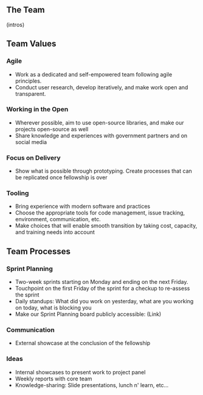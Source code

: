 ## The Team

(intros)

## Team Values

### Agile
- Work as a dedicated and self-empowered team following agile principles. 
- Conduct user research, develop iteratively, and make work open and transparent. 


### Working in the Open
- Wherever possible, aim to use open-source libraries, and make our projects open-source as well
- Share knowledge and experiences with government partners and on social media


### Focus on Delivery
- Show what is possible through prototyping. Create processes that can be replicated once fellowship is over


### Tooling
- Bring experience with modern software and practices
- Choose the appropriate tools for code management, issue tracking, environment, communication, etc. 
- Make choices that will enable smooth transition by taking cost, capacity, and training needs into account


## Team Processes

### Sprint Planning
- Two-week sprints starting on Monday and ending on the next Friday.
- Touchpoint on the first Friday of the sprint for a checkup to re-assess the sprint
- Daily standups: What did you work on yesterday, what are you working on today, what is blocking you
- Make our Sprint Planning board publicly accessible: (Link)

### Communication
- External showcase at the conclusion of the fellowship

### Ideas
- Internal showcases to present work to project panel
- Weekly reports with core team
- Knowledge-sharing: Slide presentations, lunch n' learn, etc...



